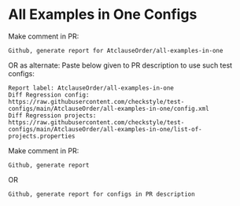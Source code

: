 # All Examples in One Configs
Make comment in PR:
```
Github, generate report for AtclauseOrder/all-examples-in-one
```
OR as alternate:
Paste below given to PR description to use such test configs:
```
Report label: AtclauseOrder/all-examples-in-one
Diff Regression config: https://raw.githubusercontent.com/checkstyle/test-configs/main/AtclauseOrder/all-examples-in-one/config.xml
Diff Regression projects: https://raw.githubusercontent.com/checkstyle/test-configs/main/AtclauseOrder/all-examples-in-one/list-of-projects.properties
```
Make comment in PR:
```
Github, generate report
```
OR
```
Github, generate report for configs in PR description
```
